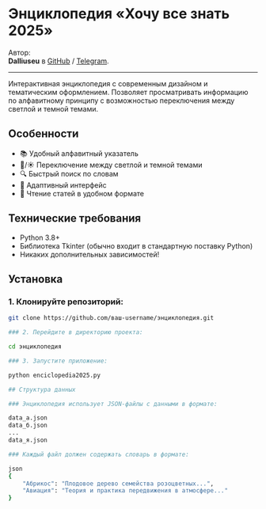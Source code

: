# Энциклопедия «Хочу все знать 2025»

Автор:  
**Dalliuseu** в [GitHub](https://github.com/Dalliuseu) / [Telegram](https://t.me/Dalliuseu).  

---

Интерактивная энциклопедия с современным дизайном и тематическим оформлением. Позволяет просматривать информацию по алфавитному принципу с возможностью переключения между светлой и темной темами.

## Особенности

- 📚 Удобный алфавитный указатель
- 🌙/☀️ Переключение между светлой и темной темами
- 🔍 Быстрый поиск по словам
- 📱 Адаптивный интерфейс
- 📖 Чтение статей в удобном формате

## Технические требования

- Python 3.8+
- Библиотека Tkinter (обычно входит в стандартную поставку Python)
- Никаких дополнительных зависимостей!

## Установка

### 1. Клонируйте репозиторий:

```bash
git clone https://github.com/ваш-username/энциклопедия.git

### 2. Перейдите в директорию проекта:

cd энциклопедия

### 3. Запустите приложение:

python enciclopedia2025.py

## Структура данных

### Энциклопедия использует JSON-файлы с данными в формате:

data_а.json
data_б.json
...
data_я.json

### Каждый файл должен содержать словарь в формате:

json
{
    "Абрикос": "Плодовое дерево семейства розоцветных...",
    "Авиация": "Теория и практика передвижения в атмосфере..."
}

